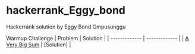 # hackerrank_Eggy_bond
Hackerrank solution by Eggy Bond Ompusunggu 

Warmup Challenge
| Problem  | Solution |
| ------------- | ------------- |
| [A Very Big Sum](https://www.hackerrank.com/challenges/a-very-big-sum/problem)  | [Solution]  |

